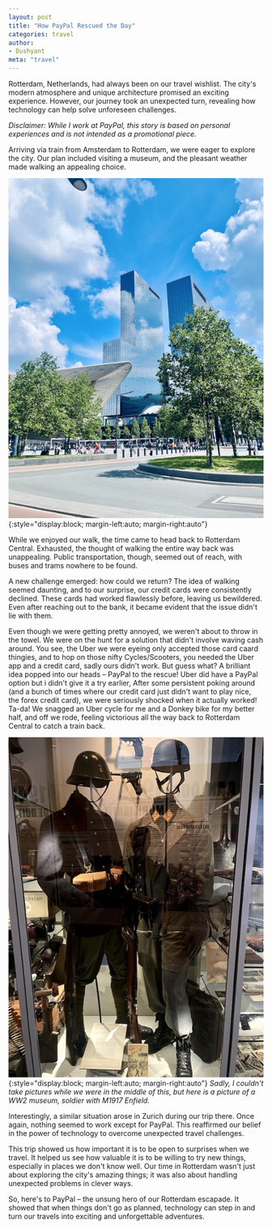 ```yaml
---
layout: post
title: "How PayPal Rescued the Day"
categories: travel
author:
- Dushyant 
meta: "travel"
---
```


Rotterdam, Netherlands, had always been on our travel wishlist. The city's modern atmosphere and unique architecture promised an exciting experience. However, our journey took an unexpected turn, revealing how technology can help solve unforeseen challenges.

*Disclaimer: While I work at PayPal, this story is based on personal experiences and is not intended as a promotional piece.*

Arriving via train from Amsterdam to Rotterdam, we were eager to explore the city. Our plan included visiting a museum, and the pleasant weather made walking an appealing choice.

![Rotterdam](/assets/IMG_7934.jpg){:style="display:block; margin-left:auto; margin-right:auto"}

While we enjoyed our walk, the time came to head back to Rotterdam Central. Exhausted, the thought of walking the entire way back was unappealing. Public transportation, though, seemed out of reach, with buses and trams nowhere to be found.

A new challenge emerged: how could we return? The idea of walking seemed daunting, and to our surprise, our credit cards were consistently declined. These cards had worked flawlessly before, leaving us bewildered. Even after reaching out to the bank, it became evident that the issue didn't lie with them.

Even though we were getting pretty annoyed, we weren't about to throw in the towel. We were on the hunt for a solution that didn't involve waving cash around. You see, the Uber we were eyeing only accepted those card caard thingies, and to hop on those nifty Cycles/Scooters, you needed the Uber app and a credit card, sadly ours didn't work. But guess what? A brilliant idea popped into our heads – PayPal to the rescue! Uber did have a PayPal option but i didn't give it a try earlier, After some persistent poking around (and a bunch of times where our credit card just didn't want to play nice, the forex credit card), we were seriously shocked when it actually worked! Ta-da! We snagged an Uber cycle for me and a Donkey bike for my better half, and off we rode, feeling victorious all the way back to Rotterdam Central to catch a train back.

![Rotterdam Museum](/assets/IMG_8085.jpeg){:style="display:block; margin-left:auto; margin-right:auto"}
*Sadly, I couldn't take pictures while we were in the middle of this, but here is a picture of a WW2 museum, soldier with M1917 Enfield.*

Interestingly, a similar situation arose in Zurich during our trip there. Once again, nothing seemed to work except for PayPal. This reaffirmed our belief in the power of technology to overcome unexpected travel challenges.

This trip showed us how important it is to be open to surprises when we travel. It helped us see how valuable it is to be willing to try new things, especially in places we don't know well. Our time in Rotterdam wasn't just about exploring the city's amazing things; it was also about handling unexpected problems in clever ways.

So, here's to PayPal – the unsung hero of our Rotterdam escapade. It showed that when things don't go as planned, technology can step in and turn our travels into exciting and unforgettable adventures.






